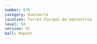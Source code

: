 ```yaml
---
number: 876
category: Overworld
location: Terres Vierges de Septentria
level: 64
version: SC
ball: Repeat
---
```

